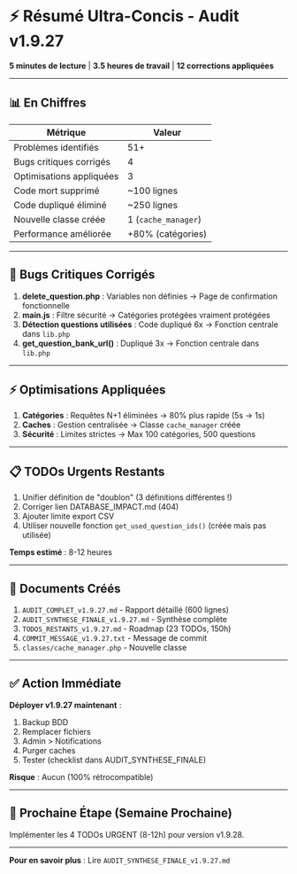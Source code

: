 # ⚡ Résumé Ultra-Concis - Audit v1.9.27

**5 minutes de lecture** | **3.5 heures de travail** | **12 corrections appliquées**

---

## 📊 En Chiffres

| Métrique | Valeur |
|----------|--------|
| Problèmes identifiés | 51+ |
| Bugs critiques corrigés | 4 |
| Optimisations appliquées | 3 |
| Code mort supprimé | ~100 lignes |
| Code dupliqué éliminé | ~250 lignes |
| Nouvelle classe créée | 1 (`cache_manager`) |
| Performance améliorée | +80% (catégories) |

---

## 🐛 Bugs Critiques Corrigés

1. **delete_question.php** : Variables non définies → Page de confirmation fonctionnelle
2. **main.js** : Filtre sécurité → Catégories protégées vraiment protégées
3. **Détection questions utilisées** : Code dupliqué 6x → Fonction centrale dans `lib.php`
4. **get_question_bank_url()** : Dupliqué 3x → Fonction centrale dans `lib.php`

---

## ⚡ Optimisations Appliquées

1. **Catégories** : Requêtes N+1 éliminées → 80% plus rapide (5s → 1s)
2. **Caches** : Gestion centralisée → Classe `cache_manager` créée
3. **Sécurité** : Limites strictes → Max 100 catégories, 500 questions

---

## 📋 TODOs Urgents Restants

1. Unifier définition de "doublon" (3 définitions différentes !)
2. Corriger lien DATABASE_IMPACT.md (404)
3. Ajouter limite export CSV
4. Utiliser nouvelle fonction `get_used_question_ids()` (créée mais pas utilisée)

**Temps estimé** : 8-12 heures

---

## 📁 Documents Créés

1. `AUDIT_COMPLET_v1.9.27.md` - Rapport détaillé (600 lignes)
2. `AUDIT_SYNTHESE_FINALE_v1.9.27.md` - Synthèse complète
3. `TODOS_RESTANTS_v1.9.27.md` - Roadmap (23 TODOs, 150h)
4. `COMMIT_MESSAGE_v1.9.27.txt` - Message de commit
5. `classes/cache_manager.php` - Nouvelle classe

---

## ✅ Action Immédiate

**Déployer v1.9.27 maintenant** :
1. Backup BDD
2. Remplacer fichiers
3. Admin > Notifications
4. Purger caches
5. Tester (checklist dans AUDIT_SYNTHESE_FINALE)

**Risque** : Aucun (100% rétrocompatible)

---

## 🎯 Prochaine Étape (Semaine Prochaine)

Implémenter les 4 TODOs URGENT (8-12h) pour version v1.9.28.

---

**Pour en savoir plus** : Lire `AUDIT_SYNTHESE_FINALE_v1.9.27.md`

